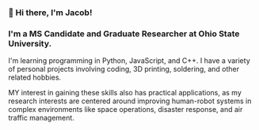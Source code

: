 ### 👋 Hi there, I'm Jacob!


### I'm a MS Candidate and Graduate Researcher at Ohio State University.

I'm learning programming in Python, JavaScript, and C++. I have a variety of personal projects involving coding, 3D printing, soldering, and other related hobbies.

MY interest in gaining these skills also has practical applications, as my research interests are centered around improving human-robot systems in complex environments like space operations, disaster response, and air traffic management. 


[website]: https://jkeller52.github.io
[linkedin]: https://linkedin.com/in/jacobrkeller
